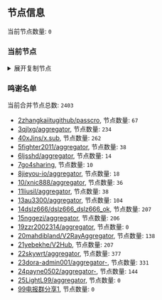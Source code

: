 
## 节点信息
当前节点数量: `0`
### 当前节点
<details>
  <summary>展开复制节点</summary>

    

</details>

### 鸣谢名单
当前合并节点总数: `2403`
- [2zhangkaiitugithub/passcro](https://github.com/zhangkaiitugithub/passcro), 节点数量: `67`
- [3qjlxg/aggregator](https://github.com/qjlxg/aggregator), 节点数量: `234`
- [40xJins/x.sub](https://github.com/0xJins/x.sub), 节点数量: `262`
- [5fighter2011/aggregator](https://github.com/fighter2011/aggregator), 节点数量: `38`
- [6ljsshd/aggregator](https://github.com/ljsshd/aggregator), 节点数量: `14`
- [7go4sharing](https://github.com/go4sharing), 节点数量: `10`
- [8jieyou-io/aggregator](https://github.com/jieyou-io/aggregator), 节点数量: `18`
- [10/xnic888/aggregator](https://github.com/xnic888/aggregator), 节点数量: `36`
- [11liusil/aggregator](https://github.com/liusil/aggregator), 节点数量: `38`
- [13au3300/aggregator](https://github.com/au3300/aggregator), 节点数量: `104`
- [14dslz666/dslz666_dslz666_ok](https://github.com/dslz666/dslz666_dslz666_ok), 节点数量: `207`
- [15nggezi/aggregator](https://github.com/nggezi/aggregator), 节点数量: `206`
- [19zzr2002314/aggregator](https://github.com/zzr2002314/aggregator), 节点数量: `0`
- [20mahdibland/V2RayAggregator](https://github.com/mahdibland/V2RayAggregator), 节点数量: `138`
- [21yebekhe/V2Hub](https://github.com/yebekhe/V2Hub), 节点数量: `207`
- [22skywrt/aggregator](https://github.com/skywrt/aggregator), 节点数量: `377`
- [23dora-admin001/aggregator-](https://github.com/dora-admin001/aggregator-), 节点数量: `331`
- [24payne0502/aggregator-](https://github.com/payne0502/aggregator-), 节点数量: `144`
- [25LightL99/aggregator](https://github.com/LightL99/aggregator), 节点数量: `0`
- [99电报群分享1](https://github.com/cdddbc/getAirport), 节点数量: `0`


